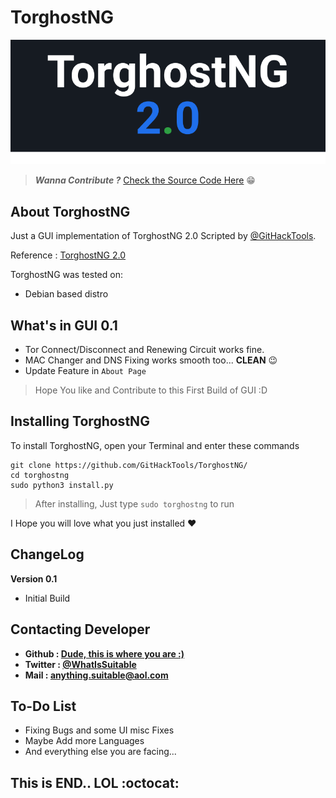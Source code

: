 # TorghostNG 

![alt text](https://raw.githubusercontent.com/AnythingSuitable/raw/main/torngSRC/Group%2020.png "TorghostNG-GUI")

> ***Wanna Contribute ?*** [Check the Source Code Here](https://github.com/GitHackTools "GitHackTools") :grin:

## About TorghostNG
Just a GUI implementation of TorghostNG 2.0 Scripted by [@GitHackTools](https://github.com/GitHackTools "GitHackTools").

Reference : [TorghostNG 2.0](https://github.com/GitHackTools/TorghostNG/ "TorghostNG GitHub")

TorghostNG was tested on:
* Debian based distro

## What's in GUI 0.1

* Tor Connect/Disconnect and Renewing Circuit works fine.
* MAC Changer and DNS Fixing works smooth too... **CLEAN** :wink:
* Update Feature in `About Page`

> Hope You like and Contribute to this First Build of GUI :D

## Installing TorghostNG 

To install TorghostNG, open your Terminal and enter these commands

```
git clone https://github.com/GitHackTools/TorghostNG/
cd torghostng
sudo python3 install.py
```

> After installing, Just type `sudo torghostng` to run

I Hope you will love what you just installed :hearts:

## ChangeLog

**Version 0.1**
* Initial Build

## Contacting Developer

* **Github : [Dude, this is where you are :)](https://github.com/AnythingSuitable "@AnythingSuitable's GitHub")**
* **Twitter : [@WhatIsSuitable](https://twitter.com/WhatIsSuitable "@WhatIsSuitable")**
* **Mail : anything.suitable@aol.com**

## To-Do List

* Fixing Bugs and some UI misc Fixes
* Maybe Add more Languages
* And everything else you are facing...

## This is END.. LOL :octocat:
